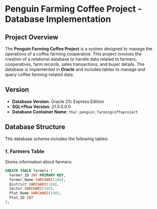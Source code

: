 # Penguin Farming Coffee Project - Database Implementation

## Project Overview

The **Penguin Farming Coffee Project** is a system designed to manage the operations of a coffee farming cooperative. This project involves the creation of a relational database to handle data related to farmers, cooperatives, farm records, sales transactions, and buyer details. The database is implemented in **Oracle** and includes tables to manage and query coffee farming-related data.

## Version

- **Database Version**: Oracle 21c Express Edition
- **SQL*Plus Version**: 21.0.0.0.0
- **Database Container Name**: `thur_penguin_farmingcoffeproject`

## Database Structure

The database schema includes the following tables:

### 1. Farmers Table
Stores information about farmers:
```sql
CREATE TABLE farmers (
  Farmer_ID INT PRIMARY KEY,
  Farmer_Name VARCHAR2(100),
  District VARCHAR2(100),
  Sector VARCHAR2(100),
  Plot_Name VARCHAR2(100),
  Plot_ID INT
);


